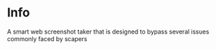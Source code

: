 # Info

A smart web screenshot taker that is designed to bypass several issues commonly faced by scapers